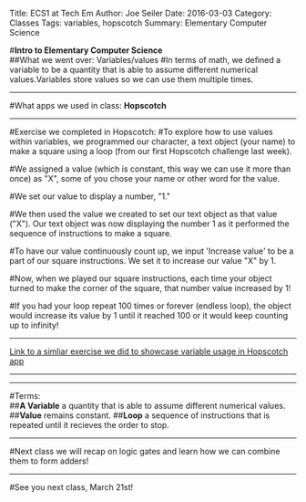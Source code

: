 Title: ECS1 at Tech Em
Author: Joe Seiler
Date: 2016-03-03
Category: Classes
Tags: variables, hopscotch
Summary: Elementary Computer Science

#**Intro to Elementary Computer Science**  
##What we went over: Variables/values
#In terms of math, we defined a variable to be a quantity that is able to assume different numerical values.Variables store values so we can use them multiple times.
***
#What apps we used in class: **Hopscotch**
***
#Exercise we completed in Hopscotch:
#To explore how to use values within variables, we programmed our character, a text object (your name) to make a square using a loop (from our first Hopscotch challenge last week). 
  
#We assigned a value (which is constant, this way we can use it more than once) as "X", some of you chose your name or other word for the value. 
  
#We set our value to display a number, "1." 
  
#We then used the value we created to set our text object as that value ("X"). Our text object was now displaying the number 1 as it performed the sequence of instructions to make a square.
  
#To have our value continuously count up, we input 'Increase value' to be a part of our square instructions. We set it to increase our value "X" by 1.
  
#Now, when we played our square instructions, each time your object turned to make the corner of the square, that number value increased by 1!
  
#If you had your loop repeat 100 times or forever (endless loop), the object would increase its value by 1 until it reached 100 or it would keep counting up to infinity!
***
[Link to a simliar exercise we did to showcase variable usage in Hopscotch app](https://www.youtube.com/watch?v=Ar_aYu-_WHI)

***

***
#Terms:  
##**A Variable** a quantity that is able to assume different numerical values.
##**Value** remains constant.
##**Loop** a sequence of instructions that is repeated until it recieves the order to stop.
***
#Next class we will recap on logic gates and learn how we can combine them to form adders!
***
#See you next class, March 21st! 





